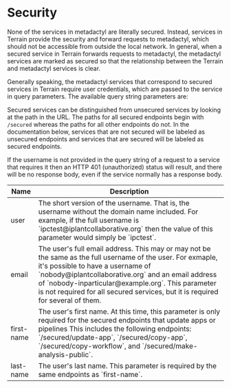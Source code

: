 # Security

None of the services in metadactyl are literally secured. Instead, services in
Terrain provide the security and forward requests to metadactyl, which should not
be accessible from outside the local network. In general, when a secured service
in Terrain forwards requests to metadactyl, the metadactyl services are marked as
secured so that the relationship between the Terrain and metadactyl services is
clear.

Generally speaking, the metadactyl services that correspond to secured services
in Terrain require user credentials, which are passed to the service in query
parameters. The available query string parameters are:

<table>
    <thead>
        <tr>
            <th>Name</th>
            <th>Description</th>
        </tr>
    </thead>
    <tbody>
        <tr>
            <td>user</td>
            <td>
                The short version of the username. That is, the username without
                the domain name included. For example, if the full username is
                `ipctest@iplantcollaborative.org` then the value of this
                parameter would simply be `ipctest`.
            </td>
        </tr>
        <tr>
            <td>email</td>
            <td>
                The user's full email address. This may or may not be the same
                as the full username of the user. For exmaple, it's possible to
                have a username of `nobody@iplantcollaborative.org` and an email
                address of `nobody-inparticular@example.org`. This parameter is
                not required for all secured services, but it is required for
                several of them.
            </td>
        </tr>
        <tr>
            <td>first-name</td>
            <td>
                The user's first name. At this time, this parameter is only
                required for the secured endpoints that update apps or pipelines
                This includes the following endpoints: `/secured/update-app`,
                `/secured/copy-app`, `/secured/copy-workflow`, and
                `/secured/make-analysis-public`.
            </td>
        </tr>
        <tr>
            <td>last-name</td>
            <td>
                The user's last name. This parameter is required by the same
                endpoints as `first-name`.
            </td>
        </tr>
    </tbody>
</thead>

Secured services can be distinguished from unsecured services by looking at the
path in the URL. The paths for all secured endpoints begin with `/secured`
whereas the paths for all other endpoints do not. In the documentation below,
services that are not secured will be labeled as unsecured endpoints and
services that are secured will be labeled as secured endpoints.

If the username is not provided in the query string of a request to a service
that requires it then an HTTP 401 (unauthorized) status will result, and there
will be no response body, even if the service normally has a response body.
